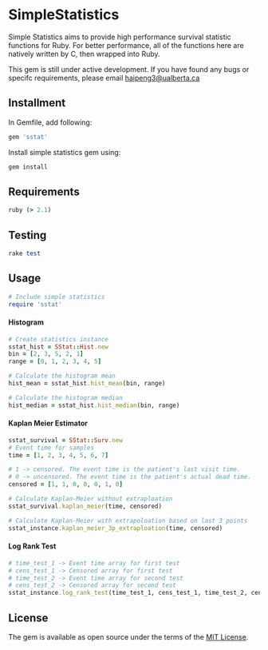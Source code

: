 # SimpleStatistics

Simple Statistics aims to provide high performance survival statistic functions for Ruby. For better performance, all of the functions here are natively written by C, then wrapped into Ruby.

This gem is still under active development. If you have found any bugs or specifc requirements, please email haipeng3@ualberta.ca
## Installment

In Gemfile, add following:

```ruby
gem 'sstat'
```

Install simple statistics gem using:
```ruby
gem install 

```

## Requirements
```ruby
ruby (> 2.1)
```

## Testing
```ruby
rake test
```

## Usage

```ruby
# Include simple statistics
require 'sstat'
``````
#### Histogram
```ruby
# Create statistics instance
sstat_hist = SStat::Hist.new
bin = [2, 3, 5, 2, 1]
range = [0, 1, 2, 3, 4, 5]

# Calculate the histogram mean
hist_mean = sstat_hist.hist_mean(bin, range)

# Calculate the histogram median
hist_median = sstat_hist.hist_median(bin, range)

``````
#### Kaplan Meier Estimator
```ruby
sstat_survival = SStat::Surv.new
# Event time for samples
time = [1, 2, 3, 4, 5, 6, 7]

# 1 -> censored. The event time is the patient's last visit time.
# 0 -> uncensored. The event time is the patient's actual dead time.
censored = [1, 1, 0, 0, 0, 1, 0]

# Calculate Kaplan-Meier without extraploation
sstat_survival.kaplan_meier(time, censored)

# Calculate Kaplan-Meier with extrapoloation based on last 3 points
sstat_instance.kaplan_meier_3p_extraploation(time, censored)

``````

#### Log Rank Test
```ruby
# time_test_1 -> Event time array for first test
# cens_test_1 -> Censored array for first test
# time_test_2 -> Event time array for second test
# cens_test_2 -> Censored array for second test
sstat_instance.log_rank_test(time_test_1, cens_test_1, time_test_2, cens_test_2)
``````

## License

The gem is available as open source under the terms of the [MIT License](http://opensource.org/licenses/MIT).